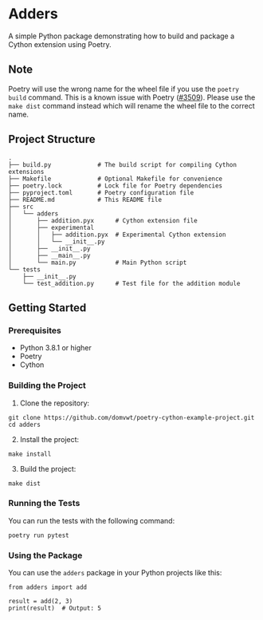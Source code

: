 # Adders

A simple Python package demonstrating how to build and package a Cython extension using Poetry.

## Note

Poetry will use the wrong name for the wheel file if you use the `poetry build` command. This is a known issue with Poetry ([#3509](https://github.com/python-poetry/poetry/issues/3509)).
Please use the `make dist` command instead which will rename the wheel file to the correct name.

## Project Structure

```
.
├── build.py             # The build script for compiling Cython extensions
├── Makefile             # Optional Makefile for convenience
├── poetry.lock          # Lock file for Poetry dependencies
├── pyproject.toml       # Poetry configuration file
├── README.md            # This README file
├── src
│   └── adders
│       ├── addition.pyx      # Cython extension file
│       ├── experimental
│       │   ├── addition.pyx  # Experimental Cython extension
│       │   └── __init__.py
│       ├── __init__.py
│       ├── __main__.py
│       └── main.py           # Main Python script
└── tests
    ├── __init__.py
    └── test_addition.py      # Test file for the addition module
```

## Getting Started

### Prerequisites

- Python 3.8.1 or higher
- Poetry
- Cython

### Building the Project

1. Clone the repository:

```
git clone https://github.com/domvwt/poetry-cython-example-project.git
cd adders
```

2. Install the project:

```
make install
```

3. Build the project:

```
make dist
```

### Running the Tests

You can run the tests with the following command:

```
poetry run pytest
```

### Using the Package

You can use the `adders` package in your Python projects like this:

```
from adders import add

result = add(2, 3)
print(result)  # Output: 5
```
